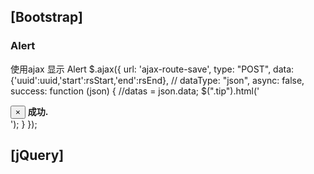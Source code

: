 
## [Bootstrap] 
### Alert 
使用ajax 显示 Alert
   $.ajax({
            url: 'ajax-route-save',
            type: "POST",
            data: {'uuid':uuid,'start':rsStart,'end':rsEnd},
         //   dataType: "json",
            async: false,
            success: function (json) {
                //datas = json.data;
                $(".tip").html('<div class="alert alert-success"> <button type="button" class="close"      data-dismiss="alert">×</button> <strong> <i class="fa fa-check-circle fa-lg fa-fw"></i> 成功. </strong> </div>');
            }
        });


## [jQuery]
